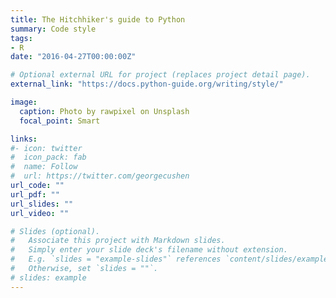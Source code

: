 ```yaml
---
title: The Hitchhiker's guide to Python
summary: Code style
tags:
- R
date: "2016-04-27T00:00:00Z"

# Optional external URL for project (replaces project detail page).
external_link: "https://docs.python-guide.org/writing/style/"

image:
  caption: Photo by rawpixel on Unsplash
  focal_point: Smart

links:
#- icon: twitter
#  icon_pack: fab
#  name: Follow
#  url: https://twitter.com/georgecushen
url_code: ""
url_pdf: ""
url_slides: ""
url_video: ""

# Slides (optional).
#   Associate this project with Markdown slides.
#   Simply enter your slide deck's filename without extension.
#   E.g. `slides = "example-slides"` references `content/slides/example-slides.md`.
#   Otherwise, set `slides = ""`.
# slides: example
---
```

